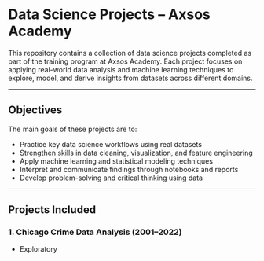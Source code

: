 # Data Science Projects – Axsos Academy

This repository contains a collection of data science projects completed as part of the training program at Axsos Academy. Each project focuses on applying real-world data analysis and machine learning techniques to explore, model, and derive insights from datasets across different domains.

---

## Objectives

The main goals of these projects are to:

- Practice key data science workflows using real datasets  
- Strengthen skills in data cleaning, visualization, and feature engineering  
- Apply machine learning and statistical modeling techniques  
- Interpret and communicate findings through notebooks and reports  
- Develop problem-solving and critical thinking using data

---

## Projects Included

### 1. Chicago Crime Data Analysis (2001–2022)
- Exploratory
